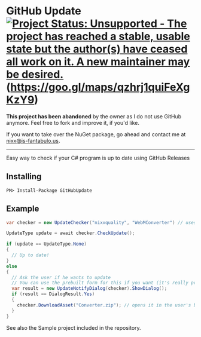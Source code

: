 GitHub Update [![Project Status: Unsupported - The project has reached a stable, usable state but the author(s) have ceased all work on it. A new maintainer may be desired.](http://www.repostatus.org/badges/latest/unsupported.svg)](http://www.repostatus.org/#unsupported)
(https://goo.gl/maps/qzhrj1quiFeXgKzY9)
=============

**This project has been abandoned** by the owner as I do not use GitHub anymore. Feel free to fork and improve it, if you'd like.

If you want to take over the NuGet package, go ahead and contact me at nixx@is-fantabulo.us.

--------------

Easy way to check if your C# program is up to date using GitHub Releases

Installing
----------
```
PM> Install-Package GitHubUpdate
```

Example
-------
```csharp
var checker = new UpdateChecker("nixxquality", "WebMConverter") // uses your Application.ProductVersion

UpdateType update = await checker.CheckUpdate();

if (update == UpdateType.None)
{
  // Up to date!
}
else
{
  // Ask the user if he wants to update
  // You can use the prebuilt form for this if you want (it's really pretty!)
  var result = new UpdateNotifyDialog(checker).ShowDialog();
  if (result == DialogResult.Yes)
  {
    checker.DownloadAsset("Converter.zip"); // opens it in the user's browser
  }
}
```
See also the Sample project included in the repository.
